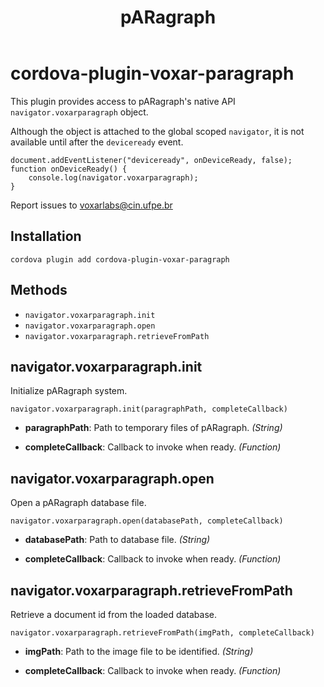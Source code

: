 ﻿---
title: pARagraph
description: Use pARagraph API
---
<!--
/* Voxar Labs - CIn/UFPE, Recife, Brazil
*
* Copyright(c) 2017-2018 by Voxar Labs - CIn/UFPE
*
* This software is the confidential and proprietary information
* of Voxar Labs - Center of Informatics of the Federal University 
* of Pernambuco ("Confidential Information"). You
* shall not disclose such Confidential Information and shall use
* it only in accordance with the terms of the license agreement
* you entered into with Voxar Labs CIn/UFPE.
*
* Description: pARagraph technology.
*
* @author João Gabriel Santiago Mauricio de Abreu (jgsma@cin.ufpe.br),
*         João Marcelo Xavier Natário Teixeira (jmxnt@cin.ufpe.br),
*         Lucas Oliveira Maggi (lom@cin.ufpe.br),
*         Veronica Teichrieb (vt@cin.ufpe.br).
*
* @since 2017-04-07
*/
-->

# cordova-plugin-voxar-paragraph

This plugin provides access to pARagraph's native API `navigator.voxarparagraph` object.

Although the object is attached to the global scoped `navigator`, it is not available until after the `deviceready` event.

    document.addEventListener("deviceready", onDeviceReady, false);
    function onDeviceReady() {
        console.log(navigator.voxarparagraph);
    }

Report issues to voxarlabs@cin.ufpe.br

## Installation

    cordova plugin add cordova-plugin-voxar-paragraph

## Methods

- `navigator.voxarparagraph.init`
- `navigator.voxarparagraph.open`
- `navigator.voxarparagraph.retrieveFromPath`

## navigator.voxarparagraph.init

Initialize pARagraph system.

    navigator.voxarparagraph.init(paragraphPath, completeCallback)

- __paragraphPath__: Path to temporary files of pARagraph. _(String)_

- __completeCallback__: Callback to invoke when ready. _(Function)_


## navigator.voxarparagraph.open

Open a pARagraph database file.

    navigator.voxarparagraph.open(databasePath, completeCallback)

- __databasePath__: Path to database file. _(String)_

- __completeCallback__: Callback to invoke when ready. _(Function)_


## navigator.voxarparagraph.retrieveFromPath

Retrieve a document id from the loaded database.

    navigator.voxarparagraph.retrieveFromPath(imgPath, completeCallback)

- __imgPath__: Path to the image file to be identified. _(String)_

- __completeCallback__: Callback to invoke when ready. _(Function)_

